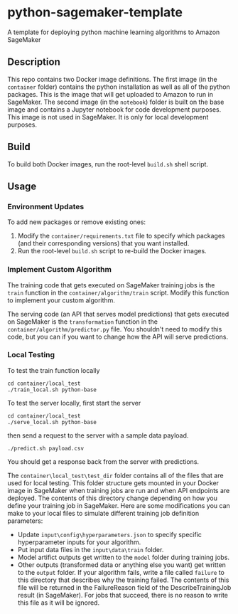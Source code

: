 # python-sagemaker-template
A template for deploying python machine learning algorithms to Amazon SageMaker

## Description
This repo contains two Docker image definitions. The first image (in the `container` folder) contains the python installation as well as all of the python packages. This is the image that will get uploaded to Amazon to run in SageMaker. The second image (in the `notebook`) folder is built on the base image and contains a Jupyter notebook for code development purposes. This image is not used in SageMaker. It is only for local development purposes.

## Build
To build both Docker images, run the root-level `build.sh` shell script. 

## Usage
### Environment Updates
To add new packages or remove existing ones:
1. Modify the `container/requirements.txt` file to specify which packages (and their corresponding versions) that you want installed.
1. Run the root-level `build.sh` script to re-build the Docker images.

### Implement Custom Algorithm
The training code that gets executed on SageMaker training jobs is the `train` function in the `container/algorithm/train` script. Modify this function to implement your custom algorithm.

The serving code (an API that serves model predictions) that gets executed on SageMaker is the `transformation` function in the `container/algorithm/predictor.py` file. You shouldn't need to modify this code, but you can if you want to change how the API will serve predictions.

### Local Testing
To test the train function locally

```
cd container/local_test
./train_local.sh python-base
```

To test the server locally, first start the server

```
cd container/local_test
./serve_local.sh python-base
```
then send a request to the server with a sample data payload.
```
./predict.sh payload.csv
```
You should get a response back from the server with predictions.

The `container\local_test\test_dir` folder contains all of the files that are used for local testing. This folder structure gets mounted in your Docker image in SageMaker when training jobs are run and when API endpoints are deployed. The contents of this directory change depending on how you define your training job in SageMaker. Here are some modifications you can make to your local files to simulate different training job definition parameters:

- Update `input\config\hyperparameters.json` to specify specific hyperparameter inputs for your algorithm.
- Put input data files in the `input\data\train` folder.
- Model artifict outputs get written to the `model` folder during training jobs.
- Other outputs (transformed data or anything else you want) get written to the `output` folder. If your algorithm fails, write a file called `failure` to this directory that describes why the training failed. The contents of this file will be returned in the FailureReason field of the DescribeTrainingJob result (in SageMaker). For jobs that succeed, there is no reason to write this file as it will be ignored.
